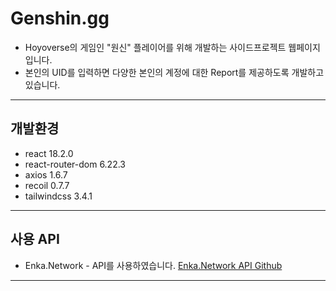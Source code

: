 # Genshin.gg

- Hoyoverse의 게임인 "원신" 플레이어를 위해 개발하는 사이드프로젝트 웹페이지입니다.
- 본인의 UID를 입력하면 다양한 본인의 계정에 대한 Report를 제공하도록 개발하고 있습니다.

---

## 개발환경

- react 18.2.0
- react-router-dom 6.22.3
- axios 1.6.7
- recoil 0.7.7
- tailwindcss 3.4.1

---

## 사용 API

- Enka.Network - API를 사용하였습니다.
  [Enka.Network API Github](https://github.com/EnkaNetwork/API-docs)

---
